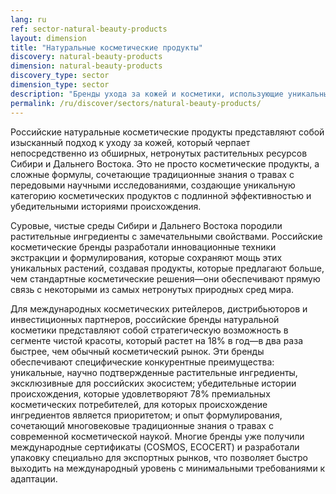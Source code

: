 ```yaml
---
lang: ru
ref: sector-natural-beauty-products
layout: dimension
title: "Натуральные косметические продукты"
discovery: natural-beauty-products
dimension: natural-beauty-products
discovery_type: sector
dimension_type: sector
description: "Бренды ухода за кожей и косметики, использующие уникальные сибирские и дальневосточные растительные ингредиенты с инновационными формулами."
permalink: /ru/discover/sectors/natural-beauty-products/
---
```


Российские натуральные косметические продукты представляют собой изысканный подход к уходу за кожей, который черпает непосредственно из обширных, нетронутых растительных ресурсов Сибири и Дальнего Востока. Это не просто косметические продукты, а сложные формулы, сочетающие традиционные знания о травах с передовыми научными исследованиями, создающие уникальную категорию косметических продуктов с подлинной эффективностью и убедительными историями происхождения.

Суровые, чистые среды Сибири и Дальнего Востока породили растительные ингредиенты с замечательными свойствами. Российские косметические бренды разработали инновационные техники экстракции и формулирования, которые сохраняют мощь этих уникальных растений, создавая продукты, которые предлагают больше, чем стандартные косметические решения—они обеспечивают прямую связь с некоторыми из самых нетронутых природных сред мира.

Для международных косметических ритейлеров, дистрибьюторов и инвестиционных партнеров, российские бренды натуральной косметики представляют собой стратегическую возможность в сегменте чистой красоты, который растет на 18% в год—в два раза быстрее, чем обычный косметический рынок. Эти бренды обеспечивают специфические конкурентные преимущества: уникальные, научно подтвержденные растительные ингредиенты, эксклюзивные для российских экосистем; убедительные истории происхождения, которые удовлетворяют 78% премиальных косметических потребителей, для которых происхождение ингредиентов является приоритетом; и опыт формулирования, сочетающий многовековые традиционные знания о травах с современной косметической наукой. Многие бренды уже получили международные сертификаты (COSMOS, ECOCERT) и разработали упаковку специально для экспортных рынков, что позволяет быстро выходить на международный уровень с минимальными требованиями к адаптации.
